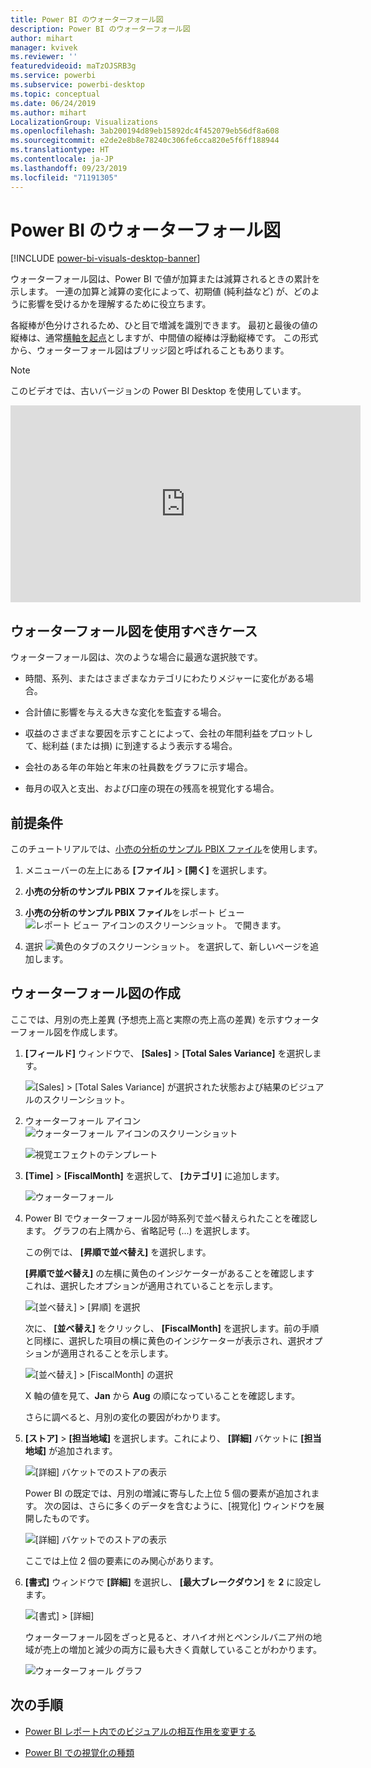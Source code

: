 ```yaml
---
title: Power BI のウォーターフォール図
description: Power BI のウォーターフォール図
author: mihart
manager: kvivek
ms.reviewer: ''
featuredvideoid: maTzOJSRB3g
ms.service: powerbi
ms.subservice: powerbi-desktop
ms.topic: conceptual
ms.date: 06/24/2019
ms.author: mihart
LocalizationGroup: Visualizations
ms.openlocfilehash: 3ab200194d89eb15892dc4f452079eb56df8a608
ms.sourcegitcommit: e2de2e8b8e78240c306fe6cca820e5f6ff188944
ms.translationtype: HT
ms.contentlocale: ja-JP
ms.lasthandoff: 09/23/2019
ms.locfileid: "71191305"
---
```

# <a name="waterfall-charts-in-power-bi"></a>Power BI のウォーターフォール図

[!INCLUDE [power-bi-visuals-desktop-banner](../includes/power-bi-visuals-desktop-banner.md)]

ウォーターフォール図は、Power BI で値が加算または減算されるときの累計を示します。 一連の加算と減算の変化によって、初期値 (純利益など) が、どのように影響を受けるかを理解するために役立ちます。

各縦棒が色分けされるため、ひと目で増減を識別できます。 最初と最後の値の縦棒は、通常[横軸を起点](https://support.office.com/article/Create-a-waterfall-chart-in-Office-2016-for-Windows-8de1ece4-ff21-4d37-acd7-546f5527f185#BKMK_Float "横軸を起点")としますが、中間値の縦棒は浮動縦棒です。 この形式から、ウォーターフォール図はブリッジ図と呼ばれることもあります。

   > [!NOTE]
   > このビデオでは、古いバージョンの Power BI Desktop を使用しています。
   > 
   > 

<iframe width="560" height="315" src="https://www.youtube.com/embed/qKRZPBnaUXM" frameborder="0" allow="autoplay; encrypted-media" allowfullscreen></iframe>

## <a name="when-to-use-a-waterfall-chart"></a>ウォーターフォール図を使用すべきケース

ウォーターフォール図は、次のような場合に最適な選択肢です。

* 時間、系列、またはさまざまなカテゴリにわたりメジャーに変化がある場合。

* 合計値に影響を与える大きな変化を監査する場合。

* 収益のさまざまな要因を示すことによって、会社の年間利益をプロットして、総利益 (または損) に到達するよう表示する場合。

* 会社のある年の年始と年末の社員数をグラフに示す場合。

* 毎月の収入と支出、および口座の現在の残高を視覚化する場合。

## <a name="prerequisite"></a>前提条件

このチュートリアルでは、[小売の分析のサンプル PBIX ファイル](http://download.microsoft.com/download/9/6/D/96DDC2FF-2568-491D-AAFA-AFDD6F763AE3/Retail%20Analysis%20Sample%20PBIX.pbix)を使用します。

1. メニューバーの左上にある **[ファイル]**  >  **[開く]** を選択します。
   
2. **小売の分析のサンプル PBIX ファイル**を探します。

1. **小売の分析のサンプル PBIX ファイル**をレポート ビュー ![レポート ビュー アイコンのスクリーンショット。](media/power-bi-visualization-kpi/power-bi-report-view.png) で開きます。

1. 選択 ![黄色のタブのスクリーンショット。](media/power-bi-visualization-kpi/power-bi-yellow-tab.png) を選択して、新しいページを追加します。


## <a name="create-a-waterfall-chart"></a>ウォーターフォール図の作成

ここでは、月別の売上差異 (予想売上高と実際の売上高の差異) を示すウォーターフォール図を作成します。

1. **[フィールド]** ウィンドウで、 **[Sales]**  >  **[Total Sales Variance]** を選択します。

   ![[Sales] > [Total Sales Variance] が選択された状態および結果のビジュアルのスクリーンショット。](media/power-bi-visualization-waterfall-charts/power-bi-first-value.png)

1. ウォーターフォール アイコン ![ウォーターフォール アイコンのスクリーンショット](media/power-bi-visualization-waterfall-charts/power-bi-waterfall-icon.png)

    ![視覚エフェクトのテンプレート](media/power-bi-visualization-waterfall-charts/convert-waterfall.png)

1. **[Time]**  >  **[FiscalMonth]** を選択して、 **[カテゴリ]** に追加します。

    ![ウォーターフォール](media/power-bi-visualization-waterfall-charts/power-bi-waterfall.png)

1. Power BI でウォーターフォール図が時系列で並べ替えられたことを確認します。 グラフの右上隅から、省略記号 (...) を選択します。

    この例では、 **[昇順で並べ替え]** を選択します。

    **[昇順で並べ替え]** の左横に黄色のインジケーターがあることを確認します これは、選択したオプションが適用されていることを示します。

    ![[並べ替え] > [昇順] を選択](media/power-bi-visualization-waterfall-charts/power-bi-sort-by.png)

    次に、 **[並べ替え]** をクリックし、 **[FiscalMonth]** を選択します。前の手順と同様に、選択した項目の横に黄色のインジケーターが表示され、選択オプションが適用されることを示します。

    ![[並べ替え] > [FiscalMonth] の選択](media/power-bi-visualization-waterfall-charts/power-bi-sort-by-fiscal-month.png)

    X 軸の値を見て、**Jan** から **Aug** の順になっていることを確認します。

    さらに調べると、月別の変化の要因がわかります。

1.  **[ストア]**  >  **[担当地域]** を選択します。これにより、 **[詳細]** バケットに **[担当地域]** が追加されます。

    ![[詳細] バケットでのストアの表示](media/power-bi-visualization-waterfall-charts/power-bi-waterfall-breakdown.png)

    Power BI の既定では、月別の増減に寄与した上位 5 個の要素が追加されます。 次の図は、さらに多くのデータを含むように、[視覚化] ウィンドウを展開したものです。 

    ![[詳細] バケットでのストアの表示](media/power-bi-visualization-waterfall-charts/power-bi-waterfall-breakdown-initial.png)

    ここでは上位 2 個の要素にのみ関心があります。

1. **[書式]** ウィンドウで **[詳細]** を選択し、 **[最大ブレークダウン]** を **2** に設定します。

    ![[書式] > [詳細]](media/power-bi-visualization-waterfall-charts/power-bi-waterfall-breakdown-maximum.png)

    ウォーターフォール図をざっと見ると、オハイオ州とペンシルバニア州の地域が売上の増加と減少の両方に最も大きく貢献していることがわかります。

    ![ウォーターフォール グラフ](media/power-bi-visualization-waterfall-charts/power-bi-waterfall-axis.png)

## <a name="next-steps"></a>次の手順

* [Power BI レポート内でのビジュアルの相互作用を変更する](../service-reports-visual-interactions.md)

* [Power BI での視覚化の種類](power-bi-visualization-types-for-reports-and-q-and-a.md)
